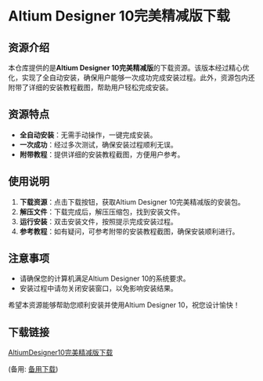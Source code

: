 # Altium Designer 10完美精减版下载

## 资源介绍

本仓库提供的是**Altium Designer 10完美精减版**的下载资源。该版本经过精心优化，实现了全自动安装，确保用户能够一次成功完成安装过程。此外，资源包内还附带了详细的安装教程截图，帮助用户轻松完成安装。

## 资源特点

- **全自动安装**：无需手动操作，一键完成安装。
- **一次成功**：经过多次测试，确保安装过程顺利无误。
- **附带教程**：提供详细的安装教程截图，方便用户参考。

## 使用说明

1. **下载资源**：点击下载按钮，获取Altium Designer 10完美精减版的安装包。
2. **解压文件**：下载完成后，解压压缩包，找到安装文件。
3. **运行安装**：双击安装文件，按照提示完成安装过程。
4. **参考教程**：如有疑问，可参考附带的安装教程截图，确保安装顺利进行。

## 注意事项

- 请确保您的计算机满足Altium Designer 10的系统要求。
- 安装过程中请勿关闭安装窗口，以免影响安装结果。

希望本资源能够帮助您顺利安装并使用Altium Designer 10，祝您设计愉快！

## 下载链接
[AltiumDesigner10完美精减版下载](https://pan.quark.cn/s/2a1c13be706e) 

(备用: [备用下载](https://pan.baidu.com/s/1n5GO0U-pW6E8WmYPQWSg3g?pwd=1234))

